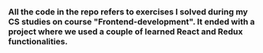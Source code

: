 ### All the code in the repo refers to exercises I solved during my CS studies on course "Frontend-development". It ended with a project where we used a couple of learned React and Redux functionalities.
